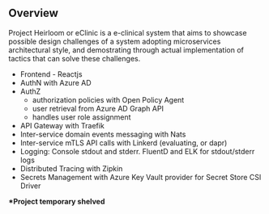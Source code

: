 ## Overview

Project Heirloom or eClinic is a e-clinical system that aims to showcase possible design challenges of a system adopting microservices architectural style,
and demostrating through actual implementation of tactics that can solve these challenges.

* Frontend - Reactjs
* AuthN with Azure AD 
* AuthZ
  * authorization policies with Open Policy Agent
  * user retrieval from Azure AD Graph API
  * handles user role assignment
* API Gateway with Traefik
* Inter-service domain events messaging with Nats
* Inter-service mTLS API calls with Linkerd (evaluating, or dapr)
* Logging: Console stdout and stderr. FluentD and ELK for stdout/stderr logs
* Distributed Tracing with Zipkin
* Secrets Management with Azure Key Vault provider for Secret Store CSI Driver


<b>*Project temporary shelved</b>
 
